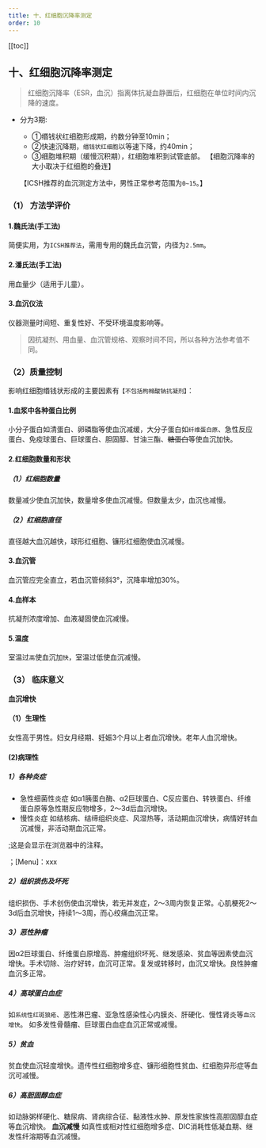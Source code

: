 ```yaml
---
title: 十、红细胞沉降率测定
order: 10
---
```

[[toc]]

<!--startPrint-->
## 十、红细胞沉降率测定

  > 红细胞沉降率（ESR，血沉）指离体抗凝血静置后，红细胞在单位时间内沉降的速度。

* 分为3期:
  * ①缗钱状红细胞形成期，约数分钟至10min；
  * ②快速沉降期，`缗钱状红细胞`以等速下降，约40min；
  * ③细胞堆积期（缓慢沉积期），红细胞堆积到试管底部。
    【细胞沉降率的大小取决于红细胞的叠连】

  【ICSH推荐的血沉测定方法中，男性正常参考范围为`0~15`。】

### （1） 方法学评价

#### 1.魏氏法(手工法)

简便实用，为`ICSH推荐法`，需用专用的魏氏血沉管，内径为`2.5mm`。

#### 2.潘氏法(手工法)

用血量少（适用于儿童）。

#### 3.血沉仪法

仪器测量时间短、重复性好、不受环境温度影响等。
>因抗凝剂、用血量、血沉管规格、观察时间不同，所以各种方法参考值不同。

### （2）质量控制

  影响红细胞缗钱状形成的主要因素有`【不包括枸橼酸钠抗凝剂】`：

#### 1.血浆中各种蛋白比例

小分子蛋白如清蛋白、卵磷脂等使血沉减缓，大分子蛋白如`纤维蛋白原`、急性反应蛋白、免疫球蛋白、巨球蛋白、胆固醇、甘油三酯、~~糖蛋白~~等使血沉加快。

#### 2.红细胞数量和形状

##### （1）红细胞数量

数量减少使血沉加快，数量增多使血沉减慢。但数量太少，血沉也减慢。

##### （2）红细胞直径

直径越大血沉越快，球形红细胞、镰形红细胞使血沉减慢。

#### 3.血沉管

 血沉管应完全直立，若血沉管倾斜3°，沉降率增加30%。

#### 4.血样本

抗凝剂浓度增加、血液凝固使血沉减慢。

#### 5.温度

室温过`高`使血沉加`快`，室温过低使血沉减慢。

### （3） 临床意义

**血沉增快**

#### （1）生理性

女性高于男性。妇女月经期、妊娠3个月以上者血沉增快。老年人血沉增快。

#### (2)病理性

##### 1）各种炎症

* 急性细菌性炎症
如α1胰蛋白酶、α2巨球蛋白、C反应蛋白、转铁蛋白、纤维蛋白原等急性期反应物增多，2～3d后血沉增快。
* 慢性炎症
如结核病、结缔组织炎症、风湿热等，活动期血沉增快，病情好转血沉减慢，非活动期血沉正常。  

;这是会显示在浏览器中的注释。

  ；[Menu]：xxx

##### 2）组织损伤及坏死

组织损伤、手术创伤使血沉增快，若无并发症，2～3周内恢复正常。心肌梗死2～3d后血沉增快，持续1～3周，而心绞痛血沉正常。

##### 3）恶性肿瘤

因α2巨球蛋白、纤维蛋白原增高、肿瘤组织坏死、继发感染、贫血等因素使血沉增快。手术切除、治疗好转，血沉可正常。复发或转移时，血沉又增快。良性肿瘤血沉多正常。

##### 4）高球蛋白血症

如`系统性红斑狼疮`、恶性淋巴瘤、亚急性感染性心内膜炎、肝硬化、慢性肾炎等`血沉增快`。
如多发性骨髓瘤、巨球蛋白血症血沉正常或减慢。

##### 5）贫血

贫血使血沉轻度增快。遗传性红细胞增多症、镰形细胞性贫血、红细胞异形症等血沉可减慢。

##### 6）高胆固醇血症

如动脉粥样硬化、糖尿病、肾病综合征、黏液性水肿、原发性家族性高胆固醇血症等血沉增快。
**血沉减慢**
如真性或相对性红细胞增多症、DIC消耗性低凝血期、继发性纤溶期等血沉减慢。

<!--endPrint-->
<beiti/>



